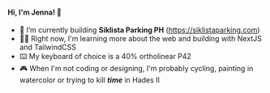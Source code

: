 #### Hi, I'm Jenna! 👋

- 🚧 I’m currently building __Siklista Parking PH__ (https://siklistaparking.com)
- 🧑‍💻 Right now, I'm learning more about the web and building with NextJS and TailwindCSS
- ⌨️ My keyboard of choice is a 40% ortholinear P42 
- 🎮 When I'm not coding or designing, I'm probably cycling, painting in watercolor or trying to kill __*time*__ in Hades II


